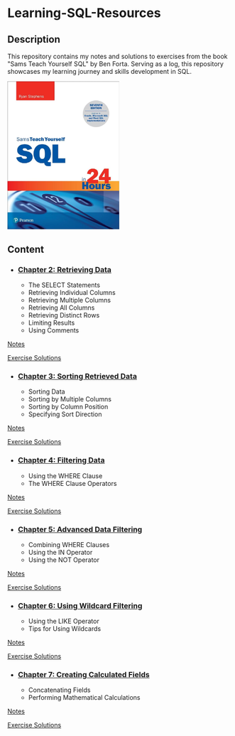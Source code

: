 # Learning-SQL-Resources

## Description

This repository contains my notes and solutions to exercises from the book "Sams Teach Yourself SQL" by Ben Forta. Serving as a log, this repository showcases my learning journey and skills development in SQL.

<p align="left">
    <img src="https://github.com/RicardoHRomero/Learning-SQL-Resources/blob/main/cover.jpg" alt="Texto Alternativo" width="252.3" height="333.3">
</p>

## Content

* ### [Chapter 2: Retrieving Data](https://github.com/RicardoHRomero/Learning-SQL-Resources/tree/main/Chapter_2)

  * The SELECT Statements
  * Retrieving Individual Columns
  * Retrieving Multiple Columns
  * Retrieving All Columns
  * Retrieving Distinct Rows
  * Limiting Results
  * Using Comments
    

[Notes](https://github.com/RicardoHRomero/Learning-SQL-Resources/tree/main/Chapter_2/Notes)

[Exercise Solutions](https://github.com/RicardoHRomero/Learning-SQL-Resources/tree/main/Chapter_2/Challenges)

* ### [Chapter 3: Sorting Retrieved Data](https://github.com/RicardoHRomero/Learning-SQL-Resources/tree/main/Chapter_3)

  * Sorting Data
  * Sorting by Multiple Columns
  * Sorting by Column Position
  * Specifying Sort Direction
    

[Notes](https://github.com/RicardoHRomero/Learning-SQL-Resources/tree/main/Chapter_3/Notes)

[Exercise Solutions](https://github.com/RicardoHRomero/Learning-SQL-Resources/tree/main/Chapter_3/Challenges)

* ### [Chapter 4: Filtering Data](https://github.com/RicardoHRomero/Learning-SQL-Resources/tree/main/Chapter_4)

  * Using the WHERE Clause
  * The WHERE Clause Operators

[Notes](https://github.com/RicardoHRomero/Learning-SQL-Resources/tree/main/Chapter_4/Notes)

[Exercise Solutions](https://github.com/RicardoHRomero/Learning-SQL-Resources/tree/main/Chapter_4/Challenges)


* ### [Chapter 5: Advanced Data Filtering](https://github.com/RicardoHRomero/Learning-SQL-Resources/tree/main/Chapter_5)

  * Combining WHERE Clauses
  * Using the IN Operator
  * Using the NOT Operator
    

[Notes](https://github.com/RicardoHRomero/Learning-SQL-Resources/tree/main/Chapter_5/Notes)

[Exercise Solutions](https://github.com/RicardoHRomero/Learning-SQL-Resources/tree/main/Chapter_5/Challenges)

* ### [Chapter 6: Using Wildcard Filtering](https://github.com/RicardoHRomero/Learning-SQL-Resources/tree/main/Chapter_6)

  * Using the LIKE Operator
  * Tips for Using Wildcards
    

[Notes](https://github.com/RicardoHRomero/Learning-SQL-Resources/tree/main/Chapter_6/Notes)

[Exercise Solutions](https://github.com/RicardoHRomero/Learning-SQL-Resources/tree/main/Chapter_6/Challenges)

* ### [Chapter 7: Creating Calculated Fields](https://github.com/RicardoHRomero/Learning-SQL-Resources/tree/main/Chapter_7)

  * Concatenating Fields
  * Performing Mathematical Calculations
    

[Notes](https://github.com/RicardoHRomero/Learning-SQL-Resources/tree/main/Chapter_7/Notes)

[Exercise Solutions](https://github.com/RicardoHRomero/Learning-SQL-Resources/tree/main/Chapter_7/Challenges)
